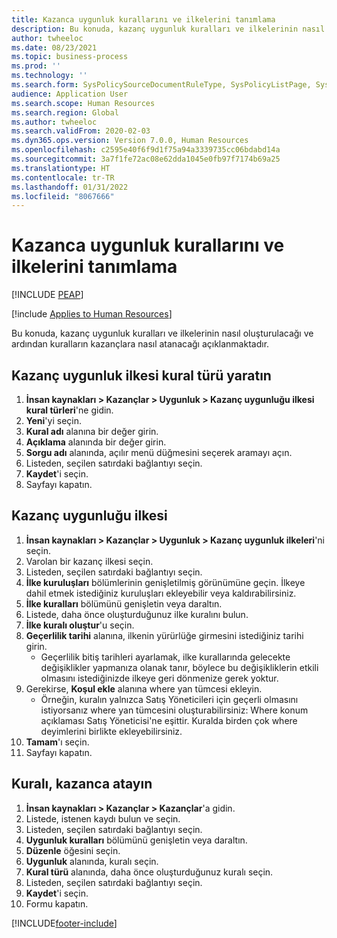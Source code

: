 ```yaml
---
title: Kazanca uygunluk kurallarını ve ilkelerini tanımlama
description: Bu konuda, kazanç uygunluk kuralları ve ilkelerinin nasıl oluşturulacağı ve ardından kuralların Kazançlara nasıl atanacağı açıklanmaktadır.
author: twheeloc
ms.date: 08/23/2021
ms.topic: business-process
ms.prod: ''
ms.technology: ''
ms.search.form: SysPolicySourceDocumentRuleType, SysPolicyListPage, SysPolicy, HcmBenefitEligibilityPolicy, HcmBenefit, BenefitWorkspace, HcmBenefitSummaryPart
audience: Application User
ms.search.scope: Human Resources
ms.search.region: Global
ms.author: twheeloc
ms.search.validFrom: 2020-02-03
ms.dyn365.ops.version: Version 7.0.0, Human Resources
ms.openlocfilehash: c2595e40f6f9d1f75a94a3339735cc06bdabd14a
ms.sourcegitcommit: 3a7f1fe72ac08e62dda1045e0fb97f7174b69a25
ms.translationtype: HT
ms.contentlocale: tr-TR
ms.lasthandoff: 01/31/2022
ms.locfileid: "8067666"
---
```

# <a name="define-benefit-eligibility-rules-and-policies"></a>Kazanca uygunluk kurallarını ve ilkelerini tanımlama


[!INCLUDE [PEAP](../includes/peap-1.md)]

[!include [Applies to Human Resources](../includes/applies-to-hr.md)]

Bu konuda, kazanç uygunluk kuralları ve ilkelerinin nasıl oluşturulacağı ve ardından kuralların kazançlara nasıl atanacağı açıklanmaktadır.  

## <a name="create-benefit-eligibility-policy-rule-type"></a>Kazanç uygunluk ilkesi kural türü yaratın

1. **İnsan kaynakları > Kazançlar > Uygunluk > Kazanç uygunluğu ilkesi kural türleri**'ne gidin.
2. **Yeni**'yi seçin.
3. **Kural adı** alanına bir değer girin.
4. **Açıklama** alanında bir değer girin.
5. **Sorgu adı** alanında, açılır menü düğmesini seçerek aramayı açın.
6. Listeden, seçilen satırdaki bağlantıyı seçin.
7. **Kaydet**'i seçin.
8. Sayfayı kapatın.

## <a name="benefit-eligibility-policy"></a>Kazanç uygunluğu ilkesi

1. **İnsan kaynakları > Kazançlar > Uygunluk > Kazanç uygunluk ilkeleri**'ni seçin.
2. Varolan bir kazanç ilkesi seçin.
3. Listeden, seçilen satırdaki bağlantıyı seçin.
4. **İlke kuruluşları** bölümlerinin genişletilmiş görünümüne geçin. İlkeye dahil etmek istediğiniz kuruluşları ekleyebilir veya kaldırabilirsiniz.
5. **İlke kuralları** bölümünü genişletin veya daraltın.
6. Listede, daha önce oluşturduğunuz ilke kuralını bulun.
7. **İlke kuralı oluştur**'u seçin.
8. **Geçerlilik tarihi** alanına, ilkenin yürürlüğe girmesini istediğiniz tarihi girin.
    * Geçerlilik bitiş tarihleri ayarlamak, ilke kurallarında gelecekte değişiklikler yapmanıza olanak tanır, böylece bu değişikliklerin etkili olmasını istediğinizde ilkeye geri dönmenize gerek yoktur.  
9. Gerekirse, **Koşul ekle** alanına where yan tümcesi ekleyin.
    * Örneğin, kuralın yalnızca Satış Yöneticileri için geçerli olmasını istiyorsanız where yan tümcesini oluşturabilirsiniz: Where konum açıklaması Satış Yöneticisi'ne eşittir. Kuralda birden çok where deyimlerini birlikte ekleyebilirsiniz.  
10. **Tamam**'ı seçin.
11. Sayfayı kapatın.

## <a name="assign-rule-to-benefit"></a>Kuralı, kazanca atayın

1. **İnsan kaynakları > Kazançlar > Kazançlar**'a gidin.
2. Listede, istenen kaydı bulun ve seçin.
3. Listeden, seçilen satırdaki bağlantıyı seçin.
4. **Uygunluk kuralları** bölümünü genişletin veya daraltın.
5. **Düzenle** öğesini seçin.
6. **Uygunluk** alanında, kuralı seçin.
7. **Kural türü** alanında, daha önce oluşturduğunuz kuralı seçin.
9. Listeden, seçilen satırdaki bağlantıyı seçin.
10. **Kaydet**'i seçin.
11. Formu kapatın.



[!INCLUDE[footer-include](../includes/footer-banner.md)]
